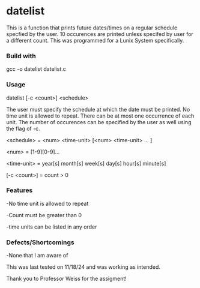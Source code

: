 # datelist
This is a function that prints future dates/times on a regular schedule specfied by the user. 10 occurences are printed unless specifed by user for a different count. This was programmed for a Lunix System specifically.

### Build with
gcc -o datelist datelist.c

### Usage 
datelist \[-c \<count\>\] \<schedule\>

The user must specify the schedule at which the date must be printed. No time unit is allowed to repeat. There can be at most one occurrence of each unit. The number of occurences can be specified by the user as well using the flag of -c.

\<schedule\> \= \<num\> \<time-unit\> \[\<num\> \<time-unit\> ... \]

\<num\> \= \[1-9\]\[0-9\]...

\<time-unit\> \= year\[s\] month\[s\] week\[s\] day\[s\] hour\[s\] minute\[s\]

\[-c \<count\>\] \= count \> 0

### Features
-No time unit is allowed to repeat

-Count must be greater than 0

-time units can be listed in any order

### Defects/Shortcomings
-None that I am aware of


This was last tested on 11/18/24 and was working as intended.

Thank you to Professor Weiss for the assigment!
